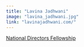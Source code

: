 ```yaml
---
title: "Lavina Jadhwani"
image: "lavina_jadhwani.jpg"
link: "lavinajadhwani.com/"
---
```


[National Directors Fellowship](/affiliated-artists/national-directors-fellowship)